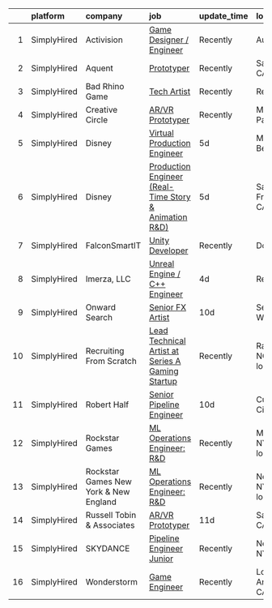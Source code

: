 

|    | platform    | company                               | job                                                                                                                                                            | update_time   | location                   |
|---:|:------------|:--------------------------------------|:---------------------------------------------------------------------------------------------------------------------------------------------------------------|:--------------|:---------------------------|
|  1 | SimplyHired | Activision                            | [Game Designer / Engineer](https://www.simplyhired.com/job/mvyJVImSNkRNGU7RQRq9NK4bP0WyGwVdbqKTESj9aJHphHk9dScNEg?q=vfx+engineer)                              | Recently      | Austin, TX                 |
|  2 | SimplyHired | Aquent                                | [Prototyper](https://www.simplyhired.com/job/GkjcscC2t6kuBT1D0egURGswVcbTatjrVKOHYiRNNc1FN7pM_pkGGw?q=vfx+engineer)                                            | Recently      | Sausalito, CA              |
|  3 | SimplyHired | Bad Rhino Game                        | [Tech Artist](https://www.simplyhired.com/job/HWo2Me6CxANYibWn48KQHkuIB5Qbj0bBDdqxOT8JUBLVg-JhlDL6mw?q=vfx+engineer)                                           | Recently      | Remote                     |
|  4 | SimplyHired | Creative Circle                       | [AR/VR Prototyper](https://www.simplyhired.com/job/YQ_s7uLojfe-PecwgLo1CwPzQM_wOdpnVqMPx0SPgCNvpuIy9Vftbw?q=vfx+engineer)                                      | Recently      | Menlo Park, CA             |
|  5 | SimplyHired | Disney                                | [Virtual Production Engineer](https://www.simplyhired.com/job/p7ewkCI-Hx9Yu1GmBMtrogmVM5KfBwv4nwhWVOey9wUok1eKT-WcIg?q=vfx+engineer)                           | 5d            | Manhattan Beach, CA        |
|  6 | SimplyHired | Disney                                | [Production Engineer (Real-Time Story & Animation R&D)](https://www.simplyhired.com/job/1wAEgM5QMa2M368MDzKQK0ycFUOFQsxXPNwg6oxLJX42tt6wJICNdA?q=vfx+engineer) | 5d            | San Francisco, CA          |
|  7 | SimplyHired | FalconSmartIT                         | [Unity Developer](https://www.simplyhired.com/job/oBPMwLSOk3hj7U5cg-mY5owdwbePwoqYIEkbJTK0_Zs2FRtUj-Idhg?q=vfx+engineer)                                       | Recently      | Dover, DE                  |
|  8 | SimplyHired | Imerza, LLC                           | [Unreal Engine / C++ Engineer](https://www.simplyhired.com/job/tzqFMUEYELpUGbxypDR01wWTgo9L6oSl56IQaXHTZ6yIvygUjNpuag?q=vfx+engineer)                          | 4d            | Remote                     |
|  9 | SimplyHired | Onward Search                         | [Senior FX Artist](https://www.simplyhired.com/job/ihtOzIf6-_GW0JJ22yCFoDjboTmyLDj126j3imZB8p7Ga9CQmqhnFg?q=vfx+engineer)                                      | 10d           | Seattle, WA                |
| 10 | SimplyHired | Recruiting From Scratch               | [Lead Technical Artist at Series A Gaming Startup](https://www.simplyhired.com/job/Z-4RFI4jDMUOUUjJaVndXx-UClwKybCdjK15FHbfqOJMLzCYHw5L-w?q=vfx+engineer)      | Recently      | Raleigh, NC +126 locations |
| 11 | SimplyHired | Robert Half                           | [Senior Pipeline Engineer](https://www.simplyhired.com/job/Aqb2vwjOswc6kTsr7MeEnyhULeXQsR7xkHs_kgADJT4MyVOVpsRbKw?q=vfx+engineer)                              | 10d           | Culver City, CA            |
| 12 | SimplyHired | Rockstar Games                        | [ML Operations Engineer: R&D](https://www.simplyhired.com/job/xXbZ-GLBn1D4mmNE7RvYgkV8_3Td9i2r4lg2Q3NpNXAs-vEYMcNXfQ?q=vfx+engineer)                           | Recently      | Manhattan, NY +2 locations |
| 13 | SimplyHired | Rockstar Games New York & New England | [ML Operations Engineer: R&D](https://www.simplyhired.com/job/S2kkzfSluOCgu-QIQVHtfkOiTLAlvTHa02R4UecKkgpfKP_t58JDLA?q=vfx+engineer)                           | Recently      | New York, NY +1 location   |
| 14 | SimplyHired | Russell Tobin & Associates            | [AR/VR Prototyper](https://www.simplyhired.com/job/f9d10HFRcl2gy7lcTRN7Qq3HRumV6nwAxfKSk9snveRrltLjjCR7nQ?q=vfx+engineer)                                      | 11d           | Sausalito, CA              |
| 15 | SimplyHired | SKYDANCE                              | [Pipeline Engineer Junior](https://www.simplyhired.com/job/43vO-lQtAuNYVV23S9MMiPwz-vezswQOc9aJRH7BQ8koOxRHnMTcug?q=vfx+engineer)                              | Recently      | New York, NY               |
| 16 | SimplyHired | Wonderstorm                           | [Game Engineer](https://www.simplyhired.com/job/eR3-bY6AqE_AuZsxNH2ZxvR9WdnzStJL9Ijv7kkON2DRE5dW7o4GWg?q=vfx+engineer)                                         | Recently      | Los Angeles, CA            |